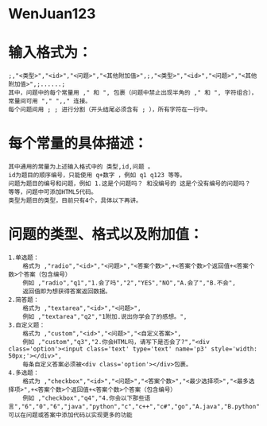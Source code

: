 # WenJuan123
# 输入格式为：
    ;,"<类型>","<id>","<问题>","<其他附加值>",;,"<类型>","<id>","<问题>","<其他附加值>",;......;
    其中，问题中的每个常量用 ," 和 ", 包裹（问题中禁止出现半角的 ," 和 ", 字符组合），常量间可用 "," ",," 连接。
    每个问题间用 ; ; 进行分割（开头结尾必须含有 ; ），所有字符在一行中。

# 每个常量的具体描述：
    其中通用的常量为上述输入格式中的 类型,id,问题 。
    id为题目的顺序编号，只能使用 q+数字 ，例如 q1 q123 等等。
    问题为题目的编号和问题，例如 1.这是个问题吗？ 和没编号的 这是个没有编号的问题吗？ 等等，问题中可添加HTML5代码。
    类型为题目的类型，目前只有4个，具体以下再讲。

# 问题的类型、格式以及附加值：
    1.单选题：
        格式为 ,"radio","<id>","<问题>","<答案个数>",+<答案个数>个返回值+<答案个数>个答案（包含编号）
        例如 ,"radio","q1","1.会了吗","2","YES","NO","A.会了","B.不会",
        返回值即为想获得答案返回数据。
    2.简答题：
        格式为 ,"textarea","<id>","<问题>",
        例如 ,"textarea","q2","1附加.说出你学会了的感想。",
    3.自定义题：
        格式为 ,"custom","<id>","<问题>","<自定义答案>",
        例如 ,"custom","q3","2.你会HTML吗，请写下是否会了?","<div class='option'><input class='text' type='text' name='p3' style='width: 50px;'></div>",
        每条自定义答案必须被<div class='option'></div>包裹。
    4.多选题：
        格式为 ,"checkbox","<id>","<问题>","<答案个数>","<最少选择项>","<最多选择项>",+<答案个数>个返回值+<答案个数>个答案（包含编号）
        例如 ,"checkbox","q4","4.你会以下那些语言","6","0","6","java","python","c","c++","c#","go","A.java","B.python","C.c","D.c++","E.c#","F.go",
    可以在问题或答案中添加代码以实现更多的功能
